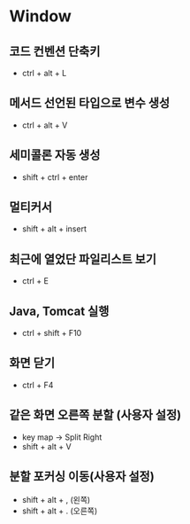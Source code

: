 # Window
## 코드 컨벤션 단축키
- ctrl + alt + L

## 메서드 선언된 타입으로 변수 생성
- ctrl + alt + V

## 세미콜론 자동 생성
- shift + ctrl + enter

## 멀티커서
- shift + alt + insert

## 최근에 열었단 파일리스트 보기
- ctrl + E
## Java, Tomcat 실행
- ctrl + shift + F10
## 화면 닫기
- ctrl + F4
## 같은 화면 오른쪽 분할 (사용자 설정)
- key map -> Split Right
- shift + alt + V

## 분할 포커싱 이동(사용자 설정)
- shift + alt + , (왼쪽)
- shift + alt + . (오른쪽)


